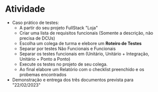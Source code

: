 # Atividade
- Caso prático de testes:
	- A partir do seu projeto FullStack "Loja"
	- Criar uma lista de requisitos funcionais (Somente a descrição, não precisa de DCUs)
	- Escolha um colega de turma e elebore um <b>Roteiro de Testes</b>
	- Separar por testes Não Funcionais e Funcionais
	- Separar os testes funcionais em (Unitário, Unitário + Integração, Unitário + Ponto a Ponto)
	- Execute os testes no projeto de seu colega.
	- Ao final elabore um Relatório com o checklist preenchido e os probemas encontrados
- Demonstração e entrega dos três documentos prevista para "22/02/2023"